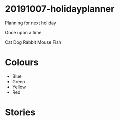 # 20191007-holidayplanner
Planning for next holiday

Once upon a time

Cat
Dog
Rabbit
Mouse
Fish

Colours
=======
* Blue
* Green
* Yellow
* Red

Stories 
================
